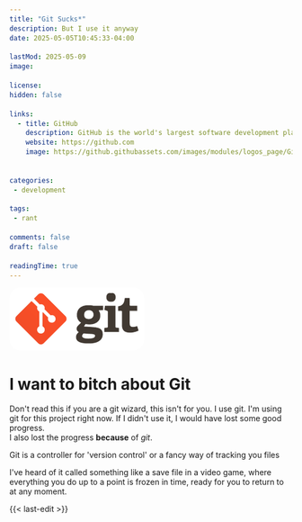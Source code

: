```yaml
---
title: "Git Sucks*"
description: But I use it anyway
date: 2025-05-05T10:45:33-04:00

lastMod: 2025-05-09
image: 

license: 
hidden: false

links: 
  - title: GitHub
    description: GitHub is the world's largest software development platform.
    website: https://github.com
    image: https://github.githubassets.com/images/modules/logos_page/GitHub-Mark.png
    

categories:
 - development

tags:
 - rant

comments: false
draft: false

readingTime: true
---
```





<img src="logo.png" style="background-color:white; padding: 10px; border-radius: 20px" ><br>

# I want to bitch about Git
Don't read this if you are a git wizard, this isn't for you. I use git. I'm using git for this project right now.
If I didn't use it, I would have lost some good progress.  
I also lost the progress **because** of *git*.

Git is a controller for 'version control' or a fancy way of tracking you files

I've heard of it called something like a save file in a video game, where everything you do up to a point is frozen in time, ready for you to return to at any moment. 

{{< last-edit >}}
